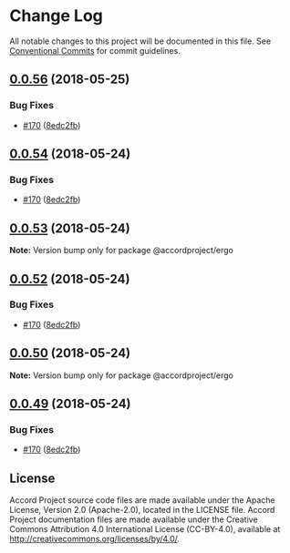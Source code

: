 # Change Log

All notable changes to this project will be documented in this file.
See [Conventional Commits](https://conventionalcommits.org) for commit guidelines.

<a name="0.0.56"></a>
## [0.0.56](https://github.com/accordproject/ergo/compare/v0.0.48...v0.0.56) (2018-05-25)


### Bug Fixes

* [#170](https://github.com/accordproject/ergo/issues/170) ([8edc2fb](https://github.com/accordproject/ergo/commit/8edc2fb))




<a name="0.0.54"></a>
## [0.0.54](https://github.com/accordproject/ergo/compare/v0.0.48...v0.0.54) (2018-05-24)


### Bug Fixes

* [#170](https://github.com/accordproject/ergo/issues/170) ([8edc2fb](https://github.com/accordproject/ergo/commit/8edc2fb))




<a name="0.0.53"></a>
## [0.0.53](https://github.com/accordproject/ergo/compare/v0.0.52...v0.0.53) (2018-05-24)




**Note:** Version bump only for package @accordproject/ergo

<a name="0.0.52"></a>
## [0.0.52](https://github.com/accordproject/ergo/compare/v0.0.48...v0.0.52) (2018-05-24)


### Bug Fixes

* [#170](https://github.com/accordproject/ergo/issues/170) ([8edc2fb](https://github.com/accordproject/ergo/commit/8edc2fb))




<a name="0.0.50"></a>
## [0.0.50](https://github.com/accordproject/ergo/compare/v0.0.49...v0.0.50) (2018-05-24)




**Note:** Version bump only for package @accordproject/ergo

<a name="0.0.49"></a>
## [0.0.49](https://github.com/accordproject/ergo/compare/v0.0.48...v0.0.49) (2018-05-24)


### Bug Fixes

* [#170](https://github.com/accordproject/ergo/issues/170) ([8edc2fb](https://github.com/accordproject/ergo/commit/8edc2fb))

## License <a name="license"></a>
Accord Project source code files are made available under the Apache License, Version 2.0 (Apache-2.0), located in the LICENSE file. Accord Project documentation files are made available under the Creative Commons Attribution 4.0 International License (CC-BY-4.0), available at http://creativecommons.org/licenses/by/4.0/.
